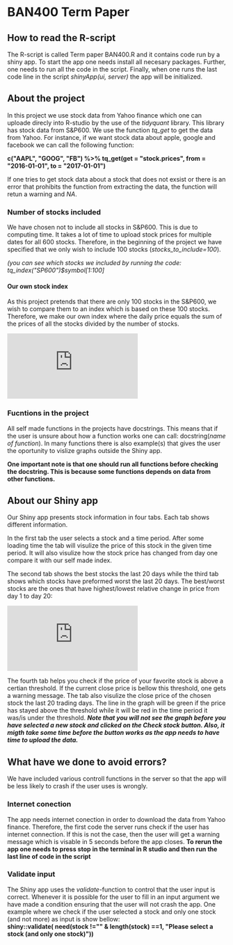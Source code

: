 # BAN400 Term Paper

## How to read the R-script
The R-script is called Term paper BAN400.R and it contains code run by a shiny app. To start the app one needs install all necesary packages. Further, one needs to run all the code in the script. Finally, when one runs the last code line in the script *shinyApp(ui, server)* the app will be initialized.  

## About the project
In this project we use stock data from Yahoo finance which one can uploade direcly into R-studio by the use of the *tidyquant* library. This library has stock data from S&P600. We use the function *tq_get* to get the data from Yahoo. For instance, if we want stock data about apple, google and facebook we can call the following function:  

**c("AAPL", "GOOG", "FB") %>%
    tq_get(get = "stock.prices", from = "2016-01-01", to = "2017-01-01")**  

If one tries to get stock data about a stock that does not exsist or there is an error that prohibits the function from extracting the data, the function will retun a warning and *NA*.    

### Number of stocks included
We have chosen not to include all stocks in S&P600. This is due to computing time. It takes a lot of time to upload stock prices for multiple dates for all 600 stocks. Therefore, in the beginning of the project we have specified that we only wish to include 100 stocks (*stocks_to_include=100*).  

*(you can see which stocks we included by running the code: tq_index("SP600")$symbol[1:100]* 

#### Our own stock index
As this project pretends that there are only 100 stocks in the S&P600, we wish to compare them to an index which is based on these 100 stocks. Therefore, we make our own index where the daily price equals the sum of the prices of all the stocks divided by the number of stocks.  

![equation](https://latex.codecogs.com/gif.latex?DailyIndex%3D%20%5Cfrac%7B%5Csum_%7B0%7D%5E%7Bn%3D100%7D%20StockPrice%7D%7B100%7D)

### Fucntions in the project
All self made functions in the projects have docstrings. This means that if the user is unsure about how a function works one can call: docstring(*name of function*). In many functions there is also example(s) that gives the user the oportunity to vislize graphs outside the Shiny app.  

**One important note is that one should run all functions before checking the docstring. This is because some functions depends on data from other functions.**    

## About our Shiny app
Our Shiny app presents stock information in four tabs. Each tab shows different information.  

In the first tab the user selects a stock and a time period. After some loading time the tab will visulize the price of this stock in the given time period. It will also visulize how the stock price has changed from day one compare it with our self made index.    

The second tab shows the best stocks the last 20 days while the third tab shows which stocks have preformed worst the last 20 days. The best/worst stocks are the ones that have highest/lowest relative change in price from day 1 to day 20:  
  
![equation](https://latex.codecogs.com/gif.latex?%5Cfrac%7B%28Price%20Today%20-%20Price%2020%20Days%20Ago%29%7D%7BPrice%2020%20Days%20Ago%7D)

The fourth tab helps you check if the price of your favorite stock is above a certian threshold. If the current close price is bellow this threshold, one gets a warning message. The tab also visulize the close price of the chosen stock the last 20 trading days. The line in the graph will be green if the price has stayed above the threshold while it will be red in the time period it was/is under the threshold. 
***Note that you will not see the graph before you have selected a new stock and clicked on the *Check stock* button. Also, it migth take some time before the button works as the app needs to have time to upload the data.***


## What have we done to avoid errors?
We have included various controll functions in the server so that the app will be less likely to crash if the user uses is wrongly.  

### Internet conection
The app needs internet conection in order to download the data from Yahoo finance. Therefore, the first code the server runs check if the user has internet connection. If this is not the case, then the user will get a warning message which is visable in 5 seconds before the app closes. **To rerun the app one needs to press stop in the terminal in R studio and then run the last line of code in the script**

### Validate input
The Shiny app uses the *validate*-function to control that the user input is correct. Whenever it is possible for the user to fill in an input argument we have made a condition ensuring that the user will not crash the app. One example where we check if the user selected a stock and only one stock (and not more) as input is show bellow:  
 **shiny::validate(
      need(stock !="" & length(stock) ==1, "Please select a stock (and only one stock)"))**  
      

    



